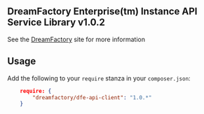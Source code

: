 ## DreamFactory Enterprise(tm) Instance API Service Library v1.0.2
See the [DreamFactory](https://www.dreamfactory.com/) site for more information

## Usage

Add the following to your `require` stanza in your `composer.json`:

```json
    require: {
        "dreamfactory/dfe-api-client": "1.0.*"
    }
```
